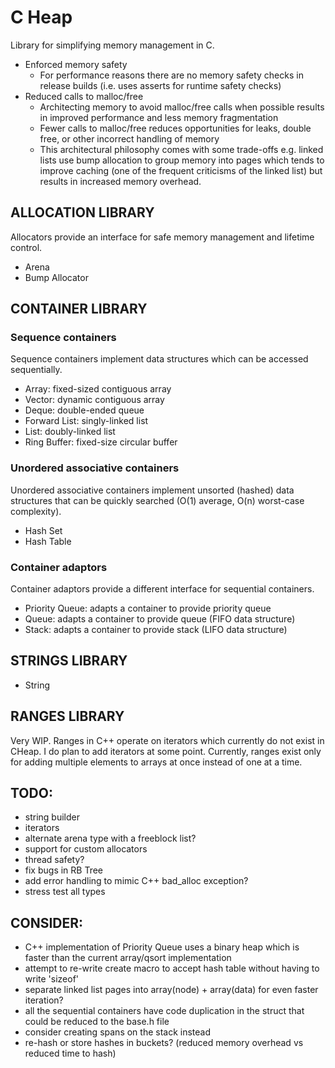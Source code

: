 # C Heap
Library for simplifying memory management in C.

- Enforced memory safety
  - For performance reasons there are no memory safety checks in release builds
  (i.e. uses asserts for runtime safety checks)
- Reduced calls to malloc/free
  - Architecting memory to avoid malloc/free calls when possible results in improved performance 
  and less memory fragmentation
  - Fewer calls to malloc/free reduces opportunities for leaks, double free, or other incorrect handling
  of memory
  - This architectural philosophy comes with some trade-offs e.g. linked lists use bump allocation to 
  group memory into pages which tends to improve caching (one of the frequent criticisms of the
  linked list) but results in increased memory overhead.  

## ALLOCATION LIBRARY
Allocators provide an interface for safe memory management and lifetime control.
- Arena
- Bump Allocator

## CONTAINER LIBRARY

### Sequence containers
Sequence containers implement data structures which can be accessed sequentially.
- Array: fixed-sized contiguous array
- Vector: dynamic contiguous array
- Deque: double-ended queue
- Forward List: singly-linked list
- List: doubly-linked list
- Ring Buffer: fixed-size circular buffer

### Unordered associative containers
Unordered associative containers implement unsorted (hashed) data structures that can be quickly searched (O(1) average, O(n) worst-case complexity).
- Hash Set
- Hash Table

### Container adaptors
Container adaptors provide a different interface for sequential containers.
- Priority Queue: adapts a container to provide priority queue
- Queue: adapts a container to provide queue (FIFO data structure)
- Stack: adapts a container to provide stack (LIFO data structure)

## STRINGS LIBRARY
- String

## RANGES LIBRARY
Very WIP. Ranges in C++ operate on iterators which currently do not exist in CHeap.
I do plan to add iterators at some point.
Currently, ranges exist only for adding multiple elements to arrays at once instead of one at a time.

## TODO:
- string builder
- iterators
- alternate arena type with a freeblock list?
- support for custom allocators
- thread safety?
- fix bugs in RB Tree
- add error handling to mimic C++ bad_alloc exception?
- stress test all types

## CONSIDER:
- C++ implementation of Priority Queue uses a binary heap which is faster than the current array/qsort implementation
- attempt to re-write create macro to accept hash table without having to write 'sizeof'
- separate linked list pages into array(node) + array(data) for even faster iteration?
- all the sequential containers have code duplication in the struct that could be reduced to the base.h file 
- consider creating spans on the stack instead
- re-hash or store hashes in buckets? (reduced memory overhead vs reduced time to hash)
